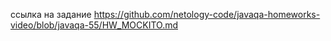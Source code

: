 ссылка на задание https://github.com/netology-code/javaqa-homeworks-video/blob/javaqa-55/HW_MOCKITO.md
